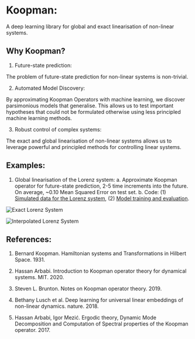 # Koopman:
A deep learning library for global and exact linearisation of non-linear systems.

## Why Koopman?

1. Future-state prediction:

The problem of future-state prediction for non-linear systems is non-trivial.

2. Automated Model Discovery:

By approximating Koopman Operators with machine learning, we discover parsimonious
models that generalise. This allows us to test important hypotheses that could
not be formulated otherwise using less principled machine learning methods.

3. Robust control of complex systems:

The exact and global linearisation of non-linear systems allows us to leverage
powerful and principled methods for controlling linear systems.

## Examples:

1. Global linearisation of the Lorenz system:
a. Approximate Koopman operator for future-state prediction, 2-5 time increments into the future. On average, ~0.10 Mean Squared Error on test set.
b. Code: (1) [Simulated data for the Lorenz system](https://github.com/AidanRocke/Koopman/blob/main/Lorenz_system/simulated_data.py), (2) [Model training and evaluation](https://github.com/AidanRocke/Koopman/blob/main/Lorenz_system/lorenz_koopman.py).

![Exact Lorenz System](https://raw.githubusercontent.com/AidanRocke/Koopman/main/Lorenz_system/images/exact_lorenz.png)

![Interpolated Lorenz System](https://raw.githubusercontent.com/AidanRocke/Koopman/main/Lorenz_system/images/approximate_lorenz.png)

## References:

1. Bernard Koopman. Hamiltonian systems and Transformations in Hilbert Space. 1931.

2. Hassan Arbabi. Introduction to Koopman operator theory for dynamical systems. MIT. 2020.

3. Steven L. Brunton. Notes on Koopman operator theory. 2019.

4. Bethany Lusch et al. Deep learning for universal linear embeddings of non-linear dynamics. nature. 2018.

5. Hassan Arbabi, Igor Mezić. Ergodic theory, Dynamic Mode Decomposition and Computation of Spectral properties of the Koopman operator. 2017.  
